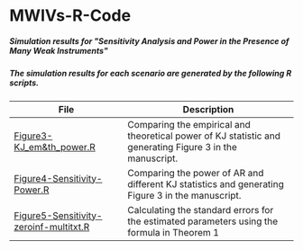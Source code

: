 # MWIVs-R-Code
##### Simulation results for "Sensitivity Analysis and Power in the Presence of Many Weak Instruments"
##### The simulation results for each scenario are generated by the following R scripts.


File | Description
---- | ----
[Figure3-KJ_em&th_power.R](Figure3-KJ_em&th_power.R) | Comparing the empirical and theoretical power of KJ statistic and generating Figure 3 in the manuscript. 
[Figure4-Sensitivity-Power.R](Figure4-Sensitivity-Power.R) | Comparing the power of AR and different KJ statistics and generating Figure 3 in the manuscript. 
[Figure5-Sensitivity-zeroinf-multitxt.R](Figure5-Sensitivity-zeroinf-multitxt.R) | Calculating the standard errors for the estimated parameters using the formula in Theorem 1
